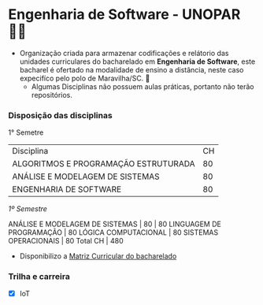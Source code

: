 # Engenharia de Software - UNOPAR 🙋‍♀️

- Organização criada para armazenar codificações e relátorio das unidades curriculares do bacharelado em __Engenharia de Software__, este bacharel é ofertado na modalidade de ensino a distância, neste caso expecifíco pelo polo de Maravilha/SC. 🧙
   - Algumas Disciplinas não possuem aulas práticas, portanto não terão repositórios.
 

### Disposição das disciplinas

<table>
   <tr> 1° Semetre </tr>
   <tr> <td>Disciplina</td> <td>CH</td>  </tr>
   <tr> <td>ALGORITMOS E PROGRAMAÇÃO ESTRUTURADA</td> <td>80</td>  </tr>
   <tr> <td>ANÁLISE E MODELAGEM DE SISTEMAS</td> <td>80</td>  </tr>
   <tr> <td>ENGENHARIA DE SOFTWARE</td> <td>80</td>  </tr>

   
</table>


*1º Semestre*

ANÁLISE E MODELAGEM DE SISTEMAS | 80
 | 80
LINGUAGEM DE PROGRAMAÇÃO | 80
LÓGICA COMPUTACIONAL | 80
SISTEMAS OPERACIONAIS | 80
Total CH | 480


* Disponibilizo a [Matriz Curricular do bacharelado](https://github.com/ENGENHARIA-DE-SOFTWARE-UNOPAR/.github/blob/main/profile/Matriz%20curi.%20-%20ENG%20software.pdf)


### Trilha e carreira
- [x] IoT
